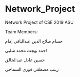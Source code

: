 # Network_Project
Network Project of CSE 2019 ASU

Team Members:

حسام صلاح الدين عبدالباقى إمام

احمد بهجت محمد شلبي

حسين عادل عبدالخالق

زينب مصطفى فوزي السماحى 
